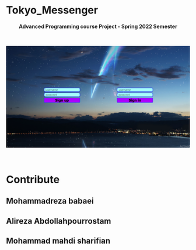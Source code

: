 # Tokyo_Messenger
<p  align="center"> <b>Advanced Programming course Project - Spring 2022 Semester</b> </p>
<br>
<p align="center">
<img src="babei/resourses/login.png" alt="minor"
title="coffee" width="600" align="middle" />
</p>
<br>

# Contribute
## Mohammadreza babaei
## Alireza Abdollahpourrostam
## Mohammad mahdi sharifian


